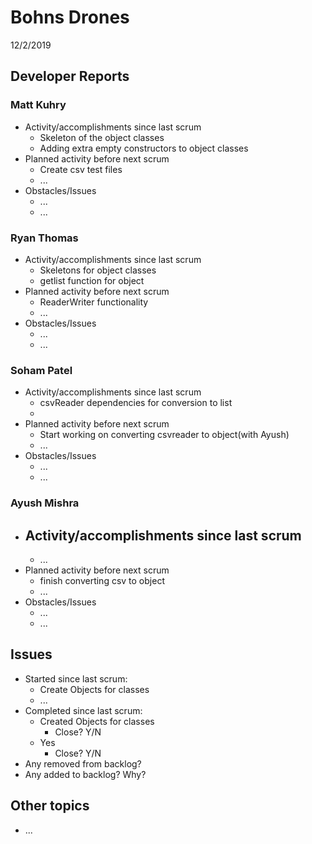 #   Bohns Drones

12/2/2019

##  Developer Reports

###  Matt Kuhry

-   Activity/accomplishments since last scrum
    -   Skeleton of the object classes
    -   Adding extra empty constructors to object classes
-   Planned activity before next scrum
    -   Create csv test files
    -   ...
-   Obstacles/Issues
    -   ...
    -   ...

###  Ryan Thomas

-   Activity/accomplishments since last scrum
    -   Skeletons for object classes
    -   getlist function for object
-   Planned activity before next scrum
    -   ReaderWriter functionality
    -   ...
-   Obstacles/Issues
    -   ...
    -   ...

###  Soham Patel

-   Activity/accomplishments since last scrum
    -   csvReader dependencies for conversion to list
    -   
-   Planned activity before next scrum
    -   Start working on converting csvreader to object(with Ayush)
    -   ...
-   Obstacles/Issues
    -   ...
    -   ...

###  Ayush Mishra

-   Activity/accomplishments since last scrum
    -   
    -   ...
-   Planned activity before next scrum
    -   finish converting csv to object
    -   ...
-   Obstacles/Issues
    -   ...
    -   ...

##  Issues

-   Started since last scrum:
    -   Create Objects for classes
    -   ...
-   Completed since last scrum:
    -   Created Objects for classes
        -   Close? Y/N
    -   Yes
        -   Close? Y/N
-   Any removed from backlog?
-   Any added to backlog? Why?

##  Other topics

-   ...
